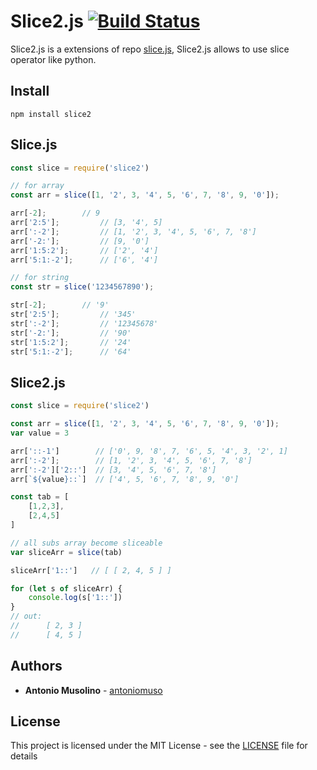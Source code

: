 # Slice2.js [![Build Status](https://travis-ci.org/antoniomuso/Slice2.js.svg?branch=master)](https://travis-ci.org/antoniomuso/Slice2.js)
Slice2.js is a extensions of repo [slice.js](https://github.com/hustcc/slice.js),
Slice2.js allows to use slice operator like python.
## Install
`npm install slice2`
## Slice.js
```javascript
const slice = require('slice2')

// for array
const arr = slice([1, '2', 3, '4', 5, '6', 7, '8', 9, '0']);

arr[-2];  		// 9
arr['2:5'];  		// [3, '4', 5]
arr[':-2'];  		// [1, '2', 3, '4', 5, '6', 7, '8']
arr['-2:'];  		// [9, '0']
arr['1:5:2'];  		// ['2', '4']
arr['5:1:-2'];  	// ['6', '4']

// for string
const str = slice('1234567890');

str[-2];  		// '9'
str['2:5'];  		// '345'
str[':-2'];  		// '12345678'
str['-2:'];  		// '90'
str['1:5:2'];  		// '24'
str['5:1:-2'];  	// '64'
```

## Slice2.js
```javascript
const slice = require('slice2')

const arr = slice([1, '2', 3, '4', 5, '6', 7, '8', 9, '0']);
var value = 3

arr['::-1']        // ['0', 9, '8', 7, '6', 5, '4', 3, '2', 1]
arr[':-2'];  	   // [1, '2', 3, '4', 5, '6', 7, '8']
arr[':-2']['2::']  // [3, '4', 5, '6', 7, '8']
arr[`${value}::`]  // ['4', 5, '6', 7, '8', 9, '0']

const tab = [
    [1,2,3],
    [2,4,5]
]

// all subs array become sliceable
var sliceArr = slice(tab) 

sliceArr['1::']   // [ [ 2, 4, 5 ] ]

for (let s of sliceArr) {
    console.log(s['1::']) 
} 
// out:
//      [ 2, 3 ]
//      [ 4, 5 ]

```


## Authors

* **Antonio Musolino** - [antoniomuso](https://github.com/antoniomuso)



## License

This project is licensed under the MIT License - see the [LICENSE](LICENSE) file for details
